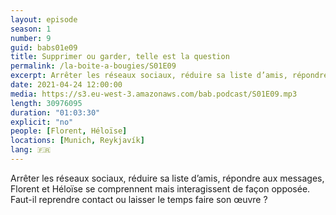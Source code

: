 ```yaml
---
layout: episode
season: 1
number: 9
guid: babs01e09
title: Supprimer ou garder, telle est la question
permalink: /la-boite-a-bougies/S01E09
excerpt: Arrêter les réseaux sociaux, réduire sa liste d’amis, répondre aux messages, Florent et Héloïse se comprennent mais interagissent de façon opposée. Faut-il reprendre contact ou laisser le temps faire son œuvre ? 
date: 2021-04-24 12:00:00
media: https://s3.eu-west-3.amazonaws.com/bab.podcast/S01E09.mp3
length: 30976095
duration: "01:03:30"
explicit: "no"
people: [Florent, Héloïse]
locations: [Munich, Reykjavík]
lang: 🇫🇷
---
```


Arrêter les réseaux sociaux, réduire sa liste d’amis, répondre aux messages, Florent et Héloïse se comprennent mais interagissent de façon opposée. Faut-il reprendre contact ou laisser le temps faire son œuvre ?
